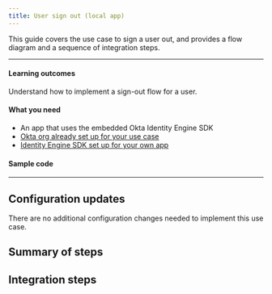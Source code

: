 ```yaml
---
title: User sign out (local app)
---
```


<ApiLifecycle access="ie" />

This guide covers the use case to sign a user out, and provides a flow diagram and a sequence of integration steps.

---

#### Learning outcomes

Understand how to implement a sign-out flow for a user.

#### What you need

* An app that uses the embedded Okta Identity Engine SDK
* [Okta org already set up for your use case](/docs/journeys/set-up-org)
* [Identity Engine SDK set up for your own app](/docs/guides/oie-embedded-common-download-setup-app/)

#### Sample code

<StackSnippet snippet="samplecode" />

---

## Configuration updates

There are no additional configuration changes needed to implement this use case.

## Summary of steps

<StackSnippet snippet="summaryofsteps" />

## Integration steps

<StackSnippet snippet="integrationsteps" />